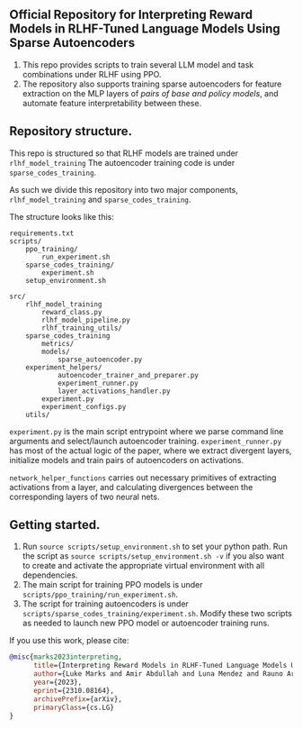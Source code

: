 ## Official Repository for Interpreting Reward Models in RLHF-Tuned Language Models Using Sparse Autoencoders
1. This repo provides scripts to train several LLM model and task combinations under RLHF using PPO.
2. The repository also supports training sparse autoencoders for feature extraction on the MLP layers of _pairs of base and policy models_, and automate feature interpretability between these.

## Repository structure.
This repo is structured so that RLHF models are trained under `rlhf_model_training`
The autoencoder training code is under `sparse_codes_training`.

As such we divide this repository into two major components, `rlhf_model_training` and `sparse_codes_training`.

The structure looks like this:

```
requirements.txt
scripts/
    ppo_training/
        run_experiment.sh
    sparse_codes_training/
        experiment.sh
    setup_environment.sh

src/
    rlhf_model_training
        reward_class.py
        rlhf_model_pipeline.py
        rlhf_training_utils/
    sparse_codes_training
        metrics/
        models/
            sparse_autoencoder.py
	experiment_helpers/
            autoencoder_trainer_and_preparer.py
            experiment_runner.py
            layer_activations_handler.py
        experiment.py
        experiment_configs.py
    utils/
```

`experiment.py` is the main script entrypoint where we parse command line arguments and select/launch autoencoder training. `experiment_runner.py` has most of the actual logic of the paper, where we extract divergent layers, initialize models and train pairs of autoencoders on activations.

`network_helper_functions` carries out necessary primitives of extracting activations from a layer, and calculating divergences between the corresponding layers of two neural nets.


## Getting started.
1. Run `source scripts/setup_environment.sh` to set your python path. Run the script as `source scripts/setup_environment.sh -v` if you also want to create and activate the appropriate virtual environment with all dependencies.
2. The main script for training PPO models is under `scripts/ppo_training/run_experiment.sh`.
3. The script for training autoencoders is under `scripts/sparse_codes_training/experiment.sh`. Modify these two scripts as needed to launch new PPO model or autoencoder training runs.

If you use this work, please cite:

```bibtex
@misc{marks2023interpreting,
      title={Interpreting Reward Models in RLHF-Tuned Language Models Using Sparse Autoencoders}, 
      author={Luke Marks and Amir Abdullah and Luna Mendez and Rauno Arike and Philip Torr and Fazl Barez},
      year={2023},
      eprint={2310.08164},
      archivePrefix={arXiv},
      primaryClass={cs.LG}
}
